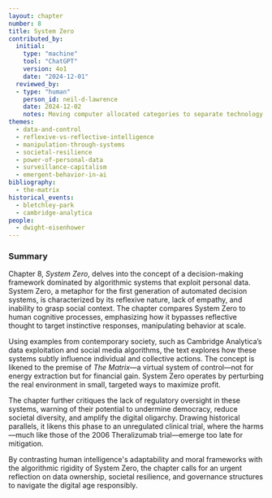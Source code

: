 ```yaml
---
layout: chapter
number: 8
title: System Zero
contributed_by:
  initial:
    type: "machine"
    tool: "ChatGPT"
    version: 4o1
    date: "2024-12-01"
  reviewed_by:
  - type: "human"
    person_id: neil-d-lawrence
    date: 2024-12-02
    notes: Moving computer allocated categories to separate technology and media and to merge reflections.
themes:
  - data-and-control
  - reflexive-vs-reflective-intelligence
  - manipulation-through-systems
  - societal-resilience
  - power-of-personal-data
  - surveillance-capitalism
  - emergent-behavior-in-ai
bibliography:
  - the-matrix
historical_events:
  - bletchley-park
  - cambridge-analytica
people:
  - dwight-eisenhower
---
```


### Summary

Chapter 8, *System Zero*, delves into the concept of a decision-making framework dominated by algorithmic systems that exploit personal data. System Zero, a metaphor for the first generation of automated decision systems, is characterized by its reflexive nature, lack of empathy, and inability to grasp social context. The chapter compares System Zero to human cognitive processes, emphasizing how it bypasses reflective thought to target instinctive responses, manipulating behavior at scale.

Using examples from contemporary society, such as Cambridge Analytica’s data exploitation and social media algorithms, the text explores how these systems subtly influence individual and collective actions. The concept is likened to the premise of *The Matrix*—a virtual system of control—not for energy extraction but for financial gain. System Zero operates by perturbing the real environment in small, targeted ways to maximize profit.

The chapter further critiques the lack of regulatory oversight in these systems, warning of their potential to undermine democracy, reduce societal diversity, and amplify the digital oligarchy. Drawing historical parallels, it likens this phase to an unregulated clinical trial, where the harms—much like those of the 2006 Theralizumab trial—emerge too late for mitigation.

By contrasting human intelligence's adaptability and moral frameworks with the algorithmic rigidity of System Zero, the chapter calls for an urgent reflection on data ownership, societal resilience, and governance structures to navigate the digital age responsibly.
